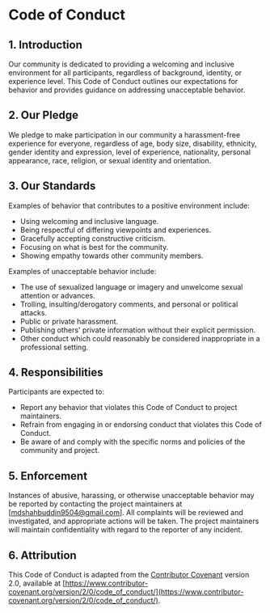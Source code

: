 # Code of Conduct

## 1. Introduction

Our community is dedicated to providing a welcoming and inclusive environment for all participants, regardless of background, identity, or experience level. This Code of Conduct outlines our expectations for behavior and provides guidance on addressing unacceptable behavior.

## 2. Our Pledge

We pledge to make participation in our community a harassment-free experience for everyone, regardless of age, body size, disability, ethnicity, gender identity and expression, level of experience, nationality, personal appearance, race, religion, or sexual identity and orientation.

## 3. Our Standards

Examples of behavior that contributes to a positive environment include:

- Using welcoming and inclusive language.
- Being respectful of differing viewpoints and experiences.
- Gracefully accepting constructive criticism.
- Focusing on what is best for the community.
- Showing empathy towards other community members.

Examples of unacceptable behavior include:

- The use of sexualized language or imagery and unwelcome sexual attention or advances.
- Trolling, insulting/derogatory comments, and personal or political attacks.
- Public or private harassment.
- Publishing others' private information without their explicit permission.
- Other conduct which could reasonably be considered inappropriate in a professional setting.

## 4. Responsibilities

Participants are expected to:

- Report any behavior that violates this Code of Conduct to project maintainers.
- Refrain from engaging in or endorsing conduct that violates this Code of Conduct.
- Be aware of and comply with the specific norms and policies of the community and project.

## 5. Enforcement

Instances of abusive, harassing, or otherwise unacceptable behavior may be reported by contacting the project maintainers at [mdshahbuddin9504@gmail.com]. All complaints will be reviewed and investigated, and appropriate actions will be taken. The project maintainers will maintain confidentiality with regard to the reporter of any incident.

## 6. Attribution

This Code of Conduct is adapted from the [Contributor Covenant](https://www.contributor-covenant.org/version/2/0/code_of_conduct/) version 2.0, available at [https://www.contributor-covenant.org/version/2/0/code_of_conduct/](https://www.contributor-covenant.org/version/2/0/code_of_conduct/).
